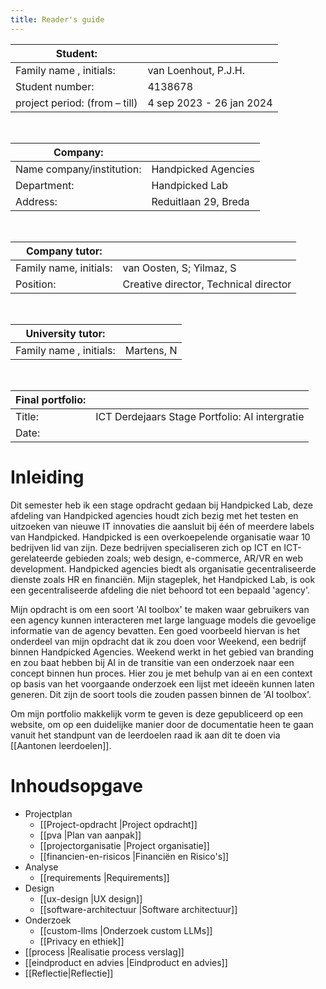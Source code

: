 ```yaml
---
title: Reader's guide
---
```

| Student:                      |                          |
| ----------------------------- | ------------------------ |
| Family name , initials:       | van Loenhout, P.J.H.     |
| Student number:               | 4138678                  |
| project period: (from – till) | 4 sep 2023 - 26 jan 2024 |

<br/>

| Company:                  |                      |
| ------------------------- | -------------------- |
| Name company/institution: | Handpicked Agencies  |
| Department:               | Handpicked Lab       |
| Address:                  | Reduitlaan 29, Breda |

<br/>

| Company tutor:         |                                       |
| ----------------------------- | ------------------------------------- |
| Family name, initials: | van Oosten, S; Yilmaz, S             |
| Position:              | Creative director, Technical director |

<br/>

| University tutor:       |            |
| ----------------------- | ---------- |
| Family name , initials: | Martens, N |

<br/>

| Final portfolio: |     |
| ---------------- | --- |
| Title:           | ICT Derdejaars Stage Portfolio: AI intergratie    |
| Date:            |     |


# Inleiding  
Dit semester heb ik een stage opdracht gedaan bij Handpicked Lab, deze afdeling van Handpicked agencies houdt zich bezig met het testen en uitzoeken van nieuwe IT innovaties die aansluit bij één of meerdere labels van Handpicked. Handpicked is een overkoepelende organisatie waar 10 bedrijven lid van zijn. Deze bedrijven specialiseren zich op ICT en ICT-gerelateerde gebieden zoals; web design, e-commerce, AR/VR en web development. Handpicked agencies biedt als organisatie gecentraliseerde dienste zoals HR en financiën. Mijn stageplek, het Handpicked Lab, is ook een gecentraliseerde afdeling die niet behoord tot een bepaald 'agency'.  
  
Mijn opdracht is om een soort 'AI toolbox' te maken waar gebruikers van een agency kunnen interacteren met large language models die gevoelige informatie van de agency bevatten. Een goed voorbeeld hiervan is het onderdeel van mijn opdracht dat ik zou doen voor Weekend, een bedrijf binnen Handpicked Agencies. Weekend werkt in het gebied van branding en zou baat hebben bij AI in de transitie van een onderzoek naar een concept binnen hun proces. Hier zou je met behulp van ai en een context op basis van het voorgaande onderzoek een lijst met ideeën kunnen laten generen. Dit zijn de soort tools die zouden passen binnen de 'AI toolbox'.  

Om mijn portfolio makkelijk vorm te geven is deze gepubliceerd op een website, om op een duidelijke manier door de documentatie heen te gaan vanuit het standpunt van de leerdoelen raad ik aan dit te doen via [[Aantonen leerdoelen]].

# Inhoudsopgave  
- Projectplan  
    - [[Project-opdracht |Project opdracht]]
    - [[pva |Plan van aanpak]]
    - [[projectorganisatie |Project organisatie]]
    - [[financien-en-risicos |Financiën en Risico's]]
- Analyse  
    - [[requirements |Requirements]] 
- Design  
    - [[ux-design |UX design]]
    - [[software-architectuur |Software architectuur]]
- Onderzoek  
    - [[custom-llms |Onderzoek custom LLMs]]
    - [[Privacy en ethiek]]
- [[process |Realisatie process verslag]]
- [[eindproduct en advies |Eindproduct en advies]]
- [[Reflectie|Reflectie]]